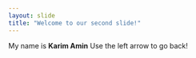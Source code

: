 ```yaml
---
layout: slide
title: "Welcome to our second slide!"
---
```

My name is **Karim Amin**
Use the left arrow to go back!
